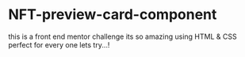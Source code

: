 # NFT-preview-card-component
this is a front end mentor challenge its so amazing  using HTML &amp; CSS perfect for every one lets try...!
